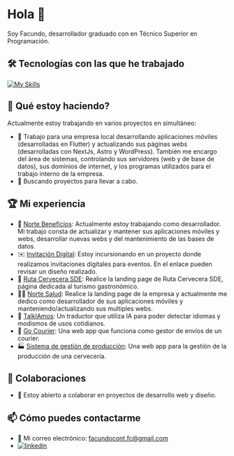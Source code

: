 # Hola 👋
Soy Facundo, desarrollador graduado con en Técnico Superior en Programación.

## 🛠️ Tecnologías con las que he trabajado
[![My Skills](https://skillicons.dev/icons?i=react,astro,flutter,next,html,css,javascript,ts,tailwind,postman,mysql,figma,git,vercel)](https://skillicons.dev)

## 🔭 Qué estoy haciendo?
Actualmente estoy trabajando en varios proyectos en simultáneo:
- 🤝 Trabajo para una empresa local desarrollando aplicaciones móviles (desarrolladas en Flutter) y actualizando sus páginas webs (desarrolladas con NextJs, Astro y WordPress). También me encargo del área de sistemas, controlando sus servidores (web y de base de datos), sus dominios de internet, y los programas utilizados para el trabajo interno de la empresa.
- 🚀 Buscando proyectos para llevar a cabo.

## 🏆 Mi experiencia
- 📗 [Norte Beneficios](https://www.nortebeneficios.com.ar/): Actualmente estoy trabajando como desarrollador. Mi trabajo consta de actualizar y mantener sus aplicaciones móviles y webs, desarrollar nuevas webs y del mantenimiento de las bases de datos.
- ✉️ [Invitación Digital](https://andrea-y-maru.vercel.app): Estoy incursionando en un proyecto donde realizamos invitaciones digitales para eventos. En el enlace pueden revisar un diseño realizado. 
- 🍺 [Ruta Cervecera SDE](https://www.rutacervecerasde.com.ar/): Realice la landing page de Ruta Cervecera SDE, página dedicada al turismo gastronómico.
- 👨‍⚕️ [Norte Salud](https://www.tunortesalud.com.ar/): Realice la landing page de la empresa y actualmente me dedico como desarrollador de sus aplicaciones móviles y manteniendo/actualizando sus multiples webs.
- 📢 [TalkIAmos](https://talkiamos.vercel.app/): Un traductor que utiliza IA para poder detectar idiomas y modismos de usos cotidianos.
- 🚚 [Go Courier](https://github.com/No-Country/C16-03-m-node-react-): Una web app que funciona como gestor de envíos de un courier.
- 🏭 [Sistema de gestión de producción](https://github.com/leanmsan/del-barco-front): Una web app para la gestión de la producción de una cervecería.

## 👯 Colaboraciones
- 🤝 Estoy abierto a colaborar en proyectos de desarrollo web y diseño.

## 📫 Cómo puedes contactarme
- 📧 Mi correo electrónico: [facundocont.fc@gmail.com](mailto:facundocont.fc@gmail.com)
- [![linkedin](https://img.shields.io/badge/linkedin-0A66C2?style=for-the-badge&logo=linkedin&logoColor=white)](https://www.linkedin.com/in/facundo-ignacio-contreras/)
